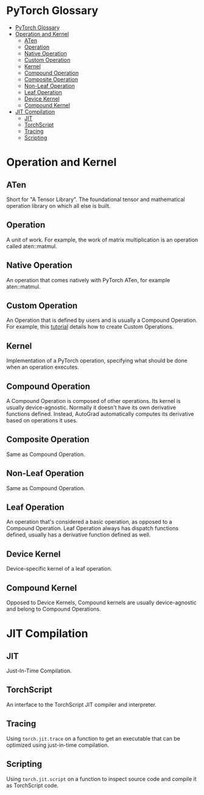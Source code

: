 # PyTorch Glossary

- [PyTorch Glossary](#pytorch-glossary)
- [Operation and Kernel](#operation-and-kernel)
  - [ATen](#aten)
  - [Operation](#operation)
  - [Native Operation](#native-operation)
  - [Custom Operation](#custom-operation)
  - [Kernel](#kernel)
  - [Compound Operation](#compound-operation)
  - [Composite Operation](#composite-operation)
  - [Non-Leaf Operation](#non-leaf-operation)
  - [Leaf Operation](#leaf-operation)
  - [Device Kernel](#device-kernel)
  - [Compound Kernel](#compound-kernel)
- [JIT Compilation](#jit-compilation)
  - [JIT](#jit)
  - [TorchScript](#torchscript)
  - [Tracing](#tracing)
  - [Scripting](#scripting)

# Operation and Kernel

## ATen
Short for "A Tensor Library". The foundational tensor and mathematical
operation library on which all else is built.

## Operation
A unit of work. For example, the work of matrix multiplication is an operation
called aten::matmul.

## Native Operation
An operation that comes natively with PyTorch ATen, for example aten::matmul.

## Custom Operation
An Operation that is defined by users and is usually a Compound Operation.
For example, this
[tutorial](https://pytorch.org/docs/stable/notes/extending.html) details how
to create Custom Operations.

## Kernel
Implementation of a PyTorch operation, specifying what should be done when an
operation executes.

## Compound Operation
A Compound Operation is composed of other operations. Its kernel is usually
device-agnostic. Normally it doesn't have its own derivative functions defined.
Instead, AutoGrad automatically computes its derivative based on operations it
uses.

## Composite Operation
Same as Compound Operation.

## Non-Leaf Operation
Same as Compound Operation.

## Leaf Operation
An operation that's considered a basic operation, as opposed to a Compound
Operation. Leaf Operation always has dispatch functions defined, usually has a
derivative function defined as well.

## Device Kernel
Device-specific kernel of a leaf operation.

## Compound Kernel
Opposed to Device Kernels, Compound kernels are usually device-agnostic and belong to Compound Operations.

# JIT Compilation

## JIT
Just-In-Time Compilation.

## TorchScript
An interface to the TorchScript JIT compiler and interpreter.

## Tracing
Using `torch.jit.trace` on a function to get an executable that can be optimized
using just-in-time compilation.

## Scripting
Using `torch.jit.script` on a function to inspect source code and compile it as
TorchScript code.